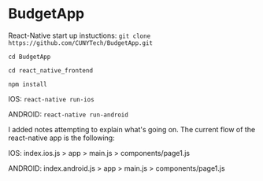 # BudgetApp

React-Native start up instuctions:
`git clone https://github.com/CUNYTech/BudgetApp.git`

`cd BudgetApp`

`cd react_native_frontend`

`npm install`

IOS:
`react-native run-ios`

ANDROID:
`react-native run-android`


I added notes attempting to explain what's going on.
The current flow of the react-native app is the following:

IOS:
index.ios.js > app > main.js > components/page1.js

ANDROID:
index.android.js > app > main.js > components/page1.js

